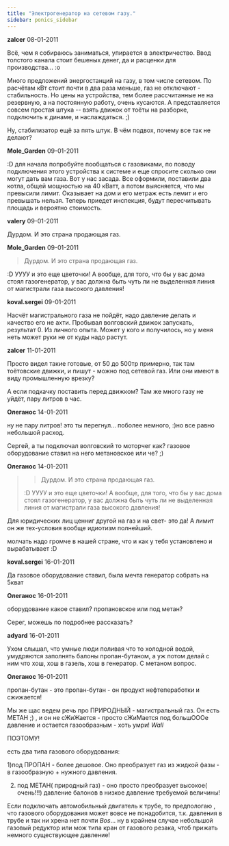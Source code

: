 ```yaml
---
title: "Электрогенератор на сетевом газу."
sidebar: ponics_sidebar
---
```


**zalcer** 08-01-2011

Всё, чем я собираюсь заниматься, упирается в электричество. Ввод толстого канала стоит бешеных денег, да и расценки для производства... :o

Много предложений энергостанций на газу, в том числе сетевом. По расчётам кВт стоит почти в два раза меньше, газ не отключают - стабильность. Но цены на устройства, тем более рассчитанные не на резервную, а на постоянную работу, очень кусаются. А представляется совсем простая штука -- взять движок от тоёты на разборке, подключить к динаме, и наслаждаться. ;)

Ну, стабилизатор ещё за пять штук. В чём подвох, почему все так не делают? 


**Mole_Garden** 09-01-2011

 :D для начала попробуйте пообщаться с газовиками, по поводу подключения этого устройства к системе и еще спросите сколько они могут дать вам газа. Вот у нас засада. Все оформили, поставили два котла, общей мощностью на 40 кВатт, а потом выясняется, что мы превысили лимит. Оказывает на дом и его метраж есть лемит и его превышать нельзя. Теперь приедет инспекция, будут пересчитывать площадь и вероятно стоимость.


**valery** 09-01-2011

Дурдом. И это страна продающая газ.


**Mole_Garden** 09-01-2011

> Дурдом. И это страна продающая газ.

 :D УУУУ и это еще цветочки! А вообще, для того, что бы у вас дома стоял газогенератор, у вас должна быть чуть ли не выделенная линия от магистрали газа высокого давления! 


**koval.sergei** 09-01-2011

Насчёт магистрального газа не пойдёт, надо давление делать и качество его не ахти. Пробывал волговский движок запускать, результат 0. Из личного опыта. Может у кого и получилось, но у меня неть может руки не от куды надо растут.


**zalcer** 11-01-2011

Просто видел такие готовые, от 50 до 500тр примерно, так там тоётовские движки, и пишут - можно под сетевой газ. Или они имеют в виду промышленную врезку? 

А если подкачку поставить перед движком? Там же много газу не уйдёт, пару литров в час.


**Олеганос** 14-01-2011

ну не пару литров! это ты перегнул... поболее немного, :)но все равно небольшой расход.

Сергей, а ты подключал волговский то моторчег как? газовое оборудование ставил на него метановское или че? ;)


**Олеганос** 14-01-2011

> > Дурдом. И это страна продающая газ.
> 
>  :D УУУУ и это еще цветочки! А вообще, для того, что бы у вас дома стоял газогенератор, у вас должна быть чуть ли не выделенная линия от магистрали газа высокого давления!

Для юридических лиц ценниг другой на газ и на свет- это да! А лимит он же тех-условия вообще идиотизм полнейший.

молчать надо громче в нашей стране, что и как у тебя установлено и вырабатывает :D


**koval.sergei** 16-01-2011

Да газовое оборудование ставил, была мечта генератор собрать на 5кват


**Олеганос** 16-01-2011

оборудование какое ставил? пропановское или под метан? 

Серег, можешь по подробнее рассказать?


**adyard** 16-01-2011

Ухом слышал, что умные люди поливая что то холодной водой, умудряются заполнять балоны пропан-бутаном, а уж потом делай с ним что хош, хош в газель, хош в генератор. С метаном вопрос. 


**Олеганос** 16-01-2011

пропан-бутан - это пропан-бутан - он продукт нефтепеработки и сжижается! 

Мы же щас ведем речь про ПРИРОДНЫЙ - магистральный газ. Он есть МЕТАН ;) , и он не сЖиЖается - просто сЖиМается под большОООе давление и остается газообразным - хоть умри! *Wall*

ПОЭТОМУ!

есть два типа газового оборудования: 

1)под ПРОПАН - более дешовое. Оно преобразует газ из жидкой фазы - в газообразную + нужного давления. 

2) под МЕТАН( природный газ) - оно просто преобразует высокое( очень!!!) давление балонов в низкое давление требуемой величины!

Если подключать автомобильный двигатель к трубе, то предпологаю , что газового оборудования может вовсе не понадобится, т.к. давления в трубе и так ни хрена нет почти *Bos*... ну в крайнем случае небольшой газовый редуктор или мож типа кран от газового резака, чтоб прижать немного существующее давление! 


